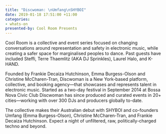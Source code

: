 ```yaml
---
title: "Discwoman: \nUmfang\nSHYBOI"
date: 2019-01-18 17:51:00 +11:00
categories:
- whats-on
presented-by: Cool Room Presents
---
```


Cool Room is a collective and event series focused on changing conversations around representation and safety in electronic music, while creating a safer space for marginalised peoples to dance. Past guests have included Steffi, Terre Thaemlitz (AKA DJ Sprinkles), Laurel Halo, and K-HAND. 

Founded by Frankie Decaiza Hutchinson, Emma Burgess-Olson and Christine McCharen-Tran, Discwoman is a New York-based platform, collective, and booking agency—that showcases and represents talent in electronic music. Started as a two-day festival in September 2014 at Bossa Nova Civic Club Discwoman has since produced and curated events in 20+ cities—working with over 300 DJs and producers globally to-date.

The collective makes their Australian debut with SHYBOI and co-founders Umfang (Emma Burgess-Olson), Christine McCharen-Tran, and Frankie Decaiza Hutchinson. Expect a night of unfiltered, raw, politically-charged techno and beyond.